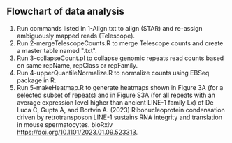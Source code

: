## Flowchart of data analysis

1) Run commands listed in 1-Align.txt to align (STAR) and re-assign ambiguously mapped reads (Telescope).
2) Run 2-mergeTelescopeCounts.R to merge Telescope counts and create a master table named ".txt".
3) Run 3-collapseCount.pl to collapse genomic repeats read counts based on same repName, repClass or repFamily.
4) Run 4-upperQuantileNormalize.R to normalize counts using EBSeq package in R.
5) Run 5-makeHeatmap.R to generate heatmaps shown in Figure 3A (for a selected subset of repeats) and in Figure S3A (for all repeats with an average expression level higher than ancient LINE-1 family Lx) of De Luca C, Gupta A, and Bortvin A. (2023) Ribonucleoprotein condensation driven by retrotransposon LINE-1 sustains RNA integrity and translation in mouse spermatocytes. bioRxiv https://doi.org/10.1101/2023.01.09.523313.
